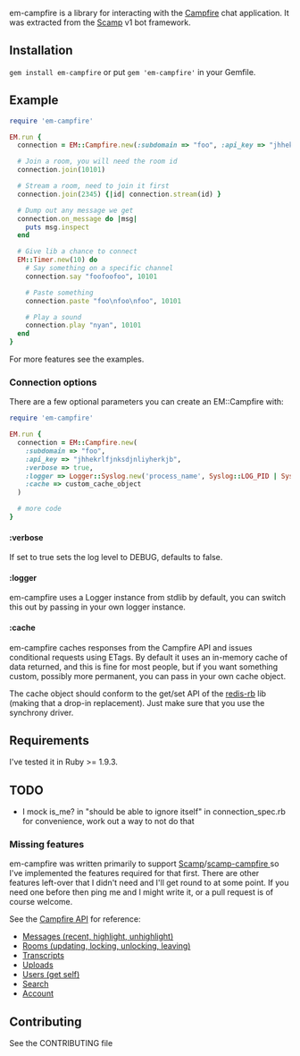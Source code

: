 em-campfire is a library for interacting with the [Campfire](http://campfirenow.com/) chat application. It was extracted from the [Scamp](https://github.com/wjessop/Scamp) v1 bot framework.

## Installation

`gem install em-campfire` or put `gem 'em-campfire'` in your Gemfile.

## Example

``` ruby
require 'em-campfire'

EM.run {
  connection = EM::Campfire.new(:subdomain => "foo", :api_key => "jhhekrlfjnksdjnliyherkjb", :verbose => true)

  # Join a room, you will need the room id
  connection.join(10101)

  # Stream a room, need to join it first
  connection.join(2345) {|id| connection.stream(id) }

  # Dump out any message we get
  connection.on_message do |msg|
    puts msg.inspect
  end

  # Give lib a chance to connect
  EM::Timer.new(10) do
    # Say something on a specific channel
    connection.say "foofoofoo", 10101

    # Paste something
    connection.paste "foo\nfoo\nfoo", 10101

    # Play a sound
    connection.play "nyan", 10101
  end
}
```

For more features see the examples.

### Connection options

There are a few optional parameters you can create an EM::Campfire with:

``` ruby
require 'em-campfire'

EM.run {
  connection = EM::Campfire.new(
    :subdomain => "foo",
    :api_key => "jhhekrlfjnksdjnliyherkjb",
    :verbose => true,
    :logger => Logger::Syslog.new('process_name', Syslog::LOG_PID | Syslog::LOG_CONS),
    :cache => custom_cache_object
  )

  # more code
}
```

#### :verbose

If set to true sets the log level to DEBUG, defaults to false.

#### :logger

em-campfire uses a Logger instance from stdlib by default, you can switch this out by passing in your own logger instance.

#### :cache

em-campfire caches responses from the Campfire API and issues conditional requests using ETags. By default it uses an in-memory cache of data returned, and this is fine for most people, but if you want something custom, possibly more permanent, you can pass in your own cache object.

The cache object should conform to the get/set API of the [redis-rb](https://github.com/redis/redis-rb) lib (making that a drop-in replacement). Just make sure that you use the synchrony driver.

## Requirements

I've tested it in Ruby >= 1.9.3.

## TODO

* I mock is\_me? in "should be able to ignore itself" in connection_spec.rb for convenience, work out a way to not do that

### Missing features

em-campfire was written primarily to support [Scamp](https://github.com/wjessop/Scamp)/[scamp-campfire ](https://github.com/omgitsads/scamp-campfire) so I've implemented the features required for that first. There are other features left-over that I didn't need and I'll get round to at some point. If you need one before then ping me and I might write it, or a pull request is of course welcome.

See the [Campfire API](https://github.com/37signals/campfire-api) for reference:

* [Messages (recent, highlight, unhighlight)](https://github.com/37signals/campfire-api/blob/master/sections/messages.md)
* [Rooms (updating, locking, unlocking, leaving)](https://github.com/37signals/campfire-api/blob/master/sections/rooms.md)
* [Transcripts](https://github.com/37signals/campfire-api/blob/master/sections/transcripts.md)
* [Uploads](https://github.com/37signals/campfire-api/blob/master/sections/uploads.md)
* [Users (get self)](https://github.com/37signals/campfire-api/blob/master/sections/users.md)
* [Search](https://github.com/37signals/campfire-api/blob/master/sections/search.md)
* [Account](https://github.com/37signals/campfire-api/blob/master/sections/account.md)

## Contributing

See the CONTRIBUTING file
